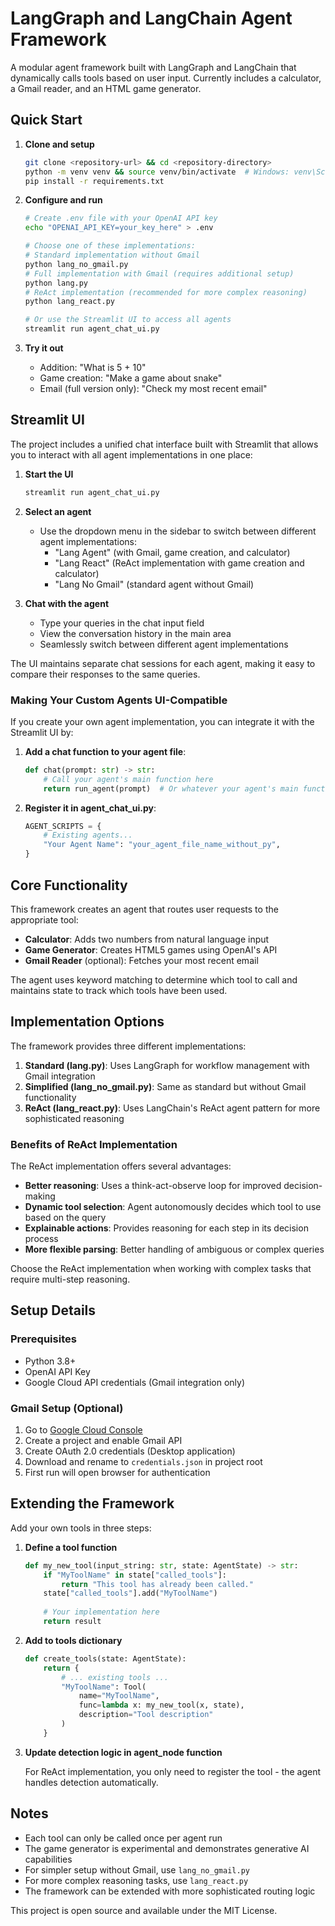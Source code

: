 # LangGraph and LangChain Agent Framework

A modular agent framework built with LangGraph and LangChain that dynamically calls tools based on user input. Currently includes a calculator, a Gmail reader, and an HTML game generator.

## Quick Start

1. **Clone and setup**
   ```bash
   git clone <repository-url> && cd <repository-directory>
   python -m venv venv && source venv/bin/activate  # Windows: venv\Scripts\activate
   pip install -r requirements.txt
   ```

2. **Configure and run**
   ```bash
   # Create .env file with your OpenAI API key
   echo "OPENAI_API_KEY=your_key_here" > .env
   
   # Choose one of these implementations:
   # Standard implementation without Gmail
   python lang_no_gmail.py
   # Full implementation with Gmail (requires additional setup)
   python lang.py
   # ReAct implementation (recommended for more complex reasoning)
   python lang_react.py
   
   # Or use the Streamlit UI to access all agents
   streamlit run agent_chat_ui.py
   ```

3. **Try it out**
   - Addition: "What is 5 + 10"
   - Game creation: "Make a game about snake"
   - Email (full version only): "Check my most recent email"

## Streamlit UI

The project includes a unified chat interface built with Streamlit that allows you to interact with all agent implementations in one place:

1. **Start the UI**
   ```bash
   streamlit run agent_chat_ui.py
   ```

2. **Select an agent**
   - Use the dropdown menu in the sidebar to switch between different agent implementations:
     - "Lang Agent" (with Gmail, game creation, and calculator)
     - "Lang React" (ReAct implementation with game creation and calculator)
     - "Lang No Gmail" (standard agent without Gmail)

3. **Chat with the agent**
   - Type your queries in the chat input field
   - View the conversation history in the main area
   - Seamlessly switch between different agent implementations

The UI maintains separate chat sessions for each agent, making it easy to compare their responses to the same queries.

### Making Your Custom Agents UI-Compatible

If you create your own agent implementation, you can integrate it with the Streamlit UI by:

1. **Add a chat function to your agent file**:
   ```python
   def chat(prompt: str) -> str:
       # Call your agent's main function here
       return run_agent(prompt)  # Or whatever your agent's main function is
   ```

2. **Register it in agent_chat_ui.py**:
   ```python
   AGENT_SCRIPTS = {
       # Existing agents...
       "Your Agent Name": "your_agent_file_name_without_py",
   }
   ```

## Core Functionality

This framework creates an agent that routes user requests to the appropriate tool:

- **Calculator**: Adds two numbers from natural language input
- **Game Generator**: Creates HTML5 games using OpenAI's API
- **Gmail Reader** (optional): Fetches your most recent email

The agent uses keyword matching to determine which tool to call and maintains state to track which tools have been used.

## Implementation Options

The framework provides three different implementations:

1. **Standard (lang.py)**: Uses LangGraph for workflow management with Gmail integration
2. **Simplified (lang_no_gmail.py)**: Same as standard but without Gmail functionality
3. **ReAct (lang_react.py)**: Uses LangChain's ReAct agent pattern for more sophisticated reasoning

### Benefits of ReAct Implementation

The ReAct implementation offers several advantages:

- **Better reasoning**: Uses a think-act-observe loop for improved decision-making
- **Dynamic tool selection**: Agent autonomously decides which tool to use based on the query
- **Explainable actions**: Provides reasoning for each step in its decision process
- **More flexible parsing**: Better handling of ambiguous or complex queries

Choose the ReAct implementation when working with complex tasks that require multi-step reasoning.

## Setup Details

### Prerequisites
- Python 3.8+
- OpenAI API Key
- Google Cloud API credentials (Gmail integration only)

### Gmail Setup (Optional)
1. Go to [Google Cloud Console](https://console.cloud.google.com/)
2. Create a project and enable Gmail API
3. Create OAuth 2.0 credentials (Desktop application)
4. Download and rename to `credentials.json` in project root
5. First run will open browser for authentication

## Extending the Framework

Add your own tools in three steps:

1. **Define a tool function**
   ```python
   def my_new_tool(input_string: str, state: AgentState) -> str:
       if "MyToolName" in state["called_tools"]:
           return "This tool has already been called."
       state["called_tools"].add("MyToolName")
       
       # Your implementation here
       return result
   ```

2. **Add to tools dictionary**
   ```python
   def create_tools(state: AgentState):
       return {
           # ... existing tools ...
           "MyToolName": Tool(
               name="MyToolName",
               func=lambda x: my_new_tool(x, state),
               description="Tool description"
           )
       }
   ```

3. **Update detection logic in agent_node function**

   For ReAct implementation, you only need to register the tool - the agent handles detection automatically.

## Notes

- Each tool can only be called once per agent run
- The game generator is experimental and demonstrates generative AI capabilities
- For simpler setup without Gmail, use `lang_no_gmail.py`
- For more complex reasoning tasks, use `lang_react.py`
- The framework can be extended with more sophisticated routing logic

This project is open source and available under the MIT License. 
